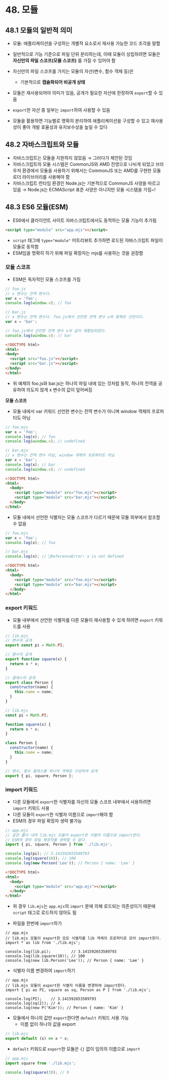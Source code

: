 # 48. 모듈

## 48.1 모듈의 일반적 의미

- 모듈: 애플리케이션을 구성하는 개별적 요소로서 재사용 가능한 코드 조각을 말함
- 일반적으로 기능 기준으로 파일 단위 분리하는데, 이때 모듈이 성립하려면 모듈은 **자신만의 파일 스코프(모듈 스코프)** 를 가질 수 있어야 함
- 자신만의 파일 스코프를 가지는 모듈의 자산(변수, 함수 객체 등)은
  - 기본적으로 **캡슐화되어 비공개 상태**
- 모듈은 재사용되어야 의미가 있음, 공개가 필요한 자산에 한정하여 `export`할 수 있음
- `export`한 자산 중 일부는 `import`하여 사용할 수 있음

- 모듈을 활용하면 기능별로 명확히 분리하여 애플리케이션을 구성할 수 있고 재사용성이 좋아 개발 효율성과 유지보수성을 높일 수 있다

## 48.2 자바스크립트와 모듈

- 자바스크립트는 모듈을 지원하지 않았음 → 그러다가 제안된 것임
- 자바스크립트의 모듈 시스템은 CommonJS와 AMD 진영으로 나뉘게 되었고 브라우저 환경에서 모듈을 사용하기 위해서는 CommonJS 또는 AMD를 구현한 모듈 로더 라이브러리를 사용해야 함
- 자바스크립트 런타임 환경인 Node.js는 기본적으로 CommonJS 사양을 따르고 있음
  → Node.js는 ECMAScript 표준 사양은 아니지만 모듈 시스템을 가짐~!

## 48.3 ES6 모듈(ESM)

- ES6에서 클라이언트 사이트 자바스크립트에서도 동작하는 모듈 기능이 추가됨

```html
<script type="module" src="app.mjs"></script>
```

- `script` 태그에 `type="module"` 어트리뷰트 추가하면 로드된 자바스크립트 파일이 모듈로 동작함
- ESM임을 명확히 하기 위해 파일 확장자는 mjs를 사용하는 것을 권장함

### 모듈 스코프

- ESM은 독자적인 모듈 스코프를 가짐

```js
// foo.js
// x 변수는 전역 변수다.
var x = 'foo';
console.log(window.x); // foo
```

```js
// bar.js
// x 변수는 전역 변수다. foo.js에서 선언한 전역 변수 x와 중복된 선언이다.
var x = 'bar';

// foo.js에서 선언한 전역 변수 x의 값이 재할당되었다.
console.log(window.x); // bar
```

```Html
<!DOCTYPE html>
<html>
<body>
  <script src="foo.js"></script>
  <script src="bar.js"></script>
</body>
</html>
```

- 위 예제의 foo.js와 bar.js는 하나의 파일 내에 있는 것처럼 동작, 하나의 전역을 공유하여 의도치 않게 x 변수의 값이 덮어써짐

**모듈 스코프**

- 모듈 내에서 var 키워드 선언한 변수는 전역 변수가 아니며 window 객체의 프로퍼티도 아님

```js
// foo.mjs
var x = 'foo';
console.log(x); // foo
console.log(window.x); // undefined
```

```js
// bar.mjs
// x 변수는 전역 변수 아님, window 객체의 프로퍼티도 아님
var x = 'bar';
console.log(x); // bar
console.log(window.x); // undefined
```

```html
<!DOCTYPE html>
<html>
  <body>
    <script type="module" src="foo.mjs"></script>
    <script type="module" src="bar.mjs"></script>
  </body>
</html>
```

- 모듈 내에서 선언한 식별자는 모듈 스코프가 다르기 때문에 모듈 외부에서 참조할 수 없음

```js
// foo.mjs
var x = 'foo';
console.log(x); // foo
```

```js
// bar.mjs
console.log(x); // ReferenceError: x is not defined
```

```html
<!DOCTYPE html>
<html>
  <body>
    <script type="module" src="foo.mjs"></script>
    <script type="module" src="bar.mjs"></script>
  </body>
</html>
```

### export 키워드

- 모듈 내부에서 선언한 식별자를 다른 모듈이 재사용할 수 있게 하려면 `export` 키워드를 사용

```js
// lib.mjs
// 변수의 공개
export const pi = Math.PI;

// 함수의 공개
export function square(x) {
  return x * x;
}

// 클래스의 공개
export class Person {
  constructor(name) {
    this.name = name;
  }
}
```

```js
// lib.mjs
const pi = Math.PI;

function square(x) {
  return x * x;
}

class Person {
  constructor(name) {
    this.name = name;
  }
}

// 변수, 함수 클래스를 하나의 객체로 구성하여 공개
export { pi, square, Person };
```

### import 키워드

- 다른 모듈에서 `export`한 식별자를 자신의 모듈 스코프 내부에서 사용하려면 `import` 키워드 사용
- 다른 모듈이 `export`한 식별자 이름으로 `import`해야 함
- ESM의 경우 파일 확장자 생략 불가능

```js
// app.mjs
// 같은 폴더 내의 lib.mjs 모듈이 export한 식별자 이름으로 import한다.
// ESM의 경우 파일 확장자를 생략할 수 없다.
import { pi, square, Person } from './lib.mjs';

console.log(pi); // 3.141592653589793
console.log(square(10)); // 100
console.log(new Person('Lee')); // Person { name: 'Lee' }
```

```html
<!DOCTYPE html>
<html>
  <body>
    <script type="module" src="app.mjs"></script>
  </body>
</html>
```

- 위 경우 `lib.mjs`는 `app.mjs`의 `import` 문에 의해 로드되는 의존성이기 때문에 `script` 태그로 로드하지 않아도 됨

- 파일을 한번에 `import`하기

```Js
// app.mjs
// lib.mjs 모듈이 export한 모든 식별자를 lib 객체의 프로퍼티로 모아 import한다.
import * as lib from './lib.mjs';

console.log(lib.pi);         // 3.141592653589793
console.log(lib.square(10)); // 100
console.log(new lib.Person('Lee')); // Person { name: 'Lee' }
```

- 식별자 이름 변경하여 `import`하기

```Js
// app.mjs
// lib.mjs 모듈이 export한 식별자 이름을 변경하여 import한다.
import { pi as PI, square as sq, Person as P } from './lib.mjs';

console.log(PI);    // 3.141592653589793
console.log(sq(2)); // 4
console.log(new P('Kim')); // Person { name: 'Kim' }
```

- 모듈에서 하나의 값만 `export`한다면 `default` 키워드 사용 가능
  - 이름 없이 하나의 값을 export

```js
// lib.mjs
export default (x) => x * x;
```

- `default` 키워드로 `export`한 모듈은 `{}` 없이 임의의 이름으로 `import`

```js
// app.mjs
import square from './lib.mjs';

console.log(square(3)); // 9
```
